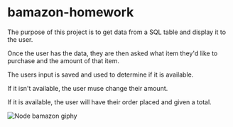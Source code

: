 # bamazon-homework

The purpose of this project is to get data from a SQL table and display it to the user.

Once the user has the data, they are then asked what item they'd like to purchase and the amount of that item.

The users input is saved and used to determine if it is available.

If it isn't available, the user muse change their amount.

If it is available, the user will have their order placed and given a total.

![Node bamazon giphy](file:///Users/michaelolsen/Desktop/2019-04-29%2022.16.58.gif)
